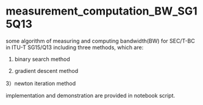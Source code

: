 # measurement_computation_BW_SG15Q13
some algorithm of measuring and computing bandwidth(BW) for SEC/T-BC in ITU-T SG15/Q13
including three methods, which are:

1) binary search method

2) gradient descent method

3）newton iteration method

implementation and demonstration are provided in notebook script.
